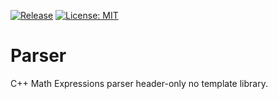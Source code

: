 [![Release](https://img.shields.io/github/v/release/N0zye/parser)](https://github.com/N0zye/parser/releases/latest)
[![License: MIT](https://img.shields.io/badge/License-MIT-yellow.svg)](LICENSE.txt)

# Parser
C++ Math Expressions parser header-only no template library.

